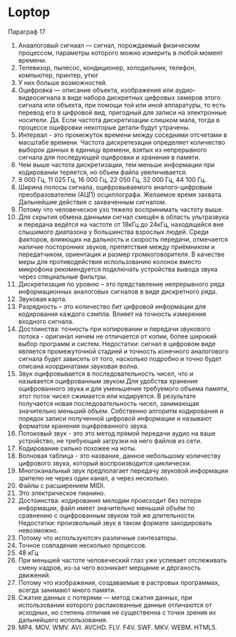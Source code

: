 # Loptop
Параграф 17
1. Анаалоговый сигнаал — сигнал, порождаемый физическим процессом, параметры которого можно измерить в любой момент времени.
2. Телевизор, пылесос, кондиционер, холодильник, телефон, компьютер, принтер, утюг
3. У них больше возможностей.
4. Оцифровка — описание объекта, изображения или аудио-видеосигнала в виде набора дискретных цифровых замеров этого сигнала или объекта, при помощи той или иной аппаратуры, то есть перевод его в цифровой вид, пригодный для записи на электронные носители.  Да. Если частота дискретизации слишком мала, тогда в процессе оцифровки некоторые детали будут утрачены.
5. Интервал - это промежуток времени между соседними отсчетами в масштабе времени. Частота дискретезации определяет количество выборок данных в единицу времени, взятых из непрерывного сигнала для последующей оцифровки и хранения в памяти.
6. Чем выше частота дискретизации, тем меньше информации при кодировании теряется, но объем файла увеличивается.
7. 8 000 Гц, 11 025 Гц,  16 000 Гц, 22 050 Гц,  32 000 Гц, 44 100 Гц.
8. Ширина полосы сигнала, оцифровываемого аналого-цифровым преобразователем (АЦП) осциллографа. Желаемое время захвата. Дальнейшие действия с захваченным сигналом.
9. Потому что человеческое ухо тяжело воспринимать частоту выше.
10. Для скрытия обмена данными сигнал смещён в область ультразвука и передача ведётся на частоте от 18кГц до 24кГц, находящейся вне слышимого диапазона у большинства взрослых людей. Среди факторов, влияющих на дальность и скорость передачи, отмечается наличие посторонних звуков, препятствия между приёмником и передатчиком, ориентация и размер громкоговорителя. В качестве меры для противодействия использованию колонок вместо микрофона рекомендуется подключать устройства вывода звука через специальные фильтры.
11. Дискретизация по уровню – это представление непрерывного ряда информационных аналоговых сигналов в виде дискретного ряда.
12. Звуковая карта.
13. Разрядность – это количество бит цифровой информации для кодирования каждого сэмпла. Влияет на точность измерения входного сигнала.
14. Достоинства: точность при копировании и передачи звукового потока - оригинал ничем не отличается от копии, более широкий выбор программ и систем. Недостатки: сигнал в цифровом виде является промежуточной стадией и точность конечного аналогового сигнала будет зависеть от того, насколько подробно и точно будет описана координатами звуковая волна.
15. Звук оцифровывается  в последовательность чисел, что и называется оцифрованным звуком.Для удобства хранения  оцифрованного звука и для уменьшения требуемого объема памяти, этот поток чисел сжимается или кодируется. В результате получается новая последовательность чисел, занимающая значительно меньший объем. Собственно алгоритм кодирования и порядок записи полученной цифровой информации и называют форматом хранения оцифрованного звука.
16. Потоковый звук - это это метод прямой передачи аудио на ваше устройство, не требующий загрузки на него файлов из сети.
17. Кодирование сильно похожее на ноты.
18. Волновая таблица - это название, данное небольшому количеству цифрового звука, который воспроизводится циклически.
19. Многоканальный звук предполагает передачу звуковой информации зрителю не через один канал, а через несколько.
20. Файлы с расширением MIDI.
21. Это электрическое пианино.
22. Достоинства: кодирование мелодии происходит без потери информации, файл имеет значительно меньший объём по сравнению с оцифрованным звуком той же длительности. Недостатки: произвольный звук в таком формате закодировать невозможно.
23. Потому что используютсяч различные синтезаторы.
24. Точное совпадение несколько процессов.
25. 48 кГц
26. При меньшей частоте человеческий глаз уже успевает отслеживать смену кадров, из-за чего возникает мерцание и дёрганость движений.
27. Потому что изображения, создаваемые в растровых программах, всегда занимают много памяти.
28. Сжатие данных с потерями — метод сжатия данных, при использовании которого распакованные данные отличаются от исходных, но степень отличия не существенна с точки зрения их дальнейшего использования.
29. MP4. MOV. WMV. AVI. AVCHD. FLV. F4V. SWF. MKV. WEBM. HTML5.
